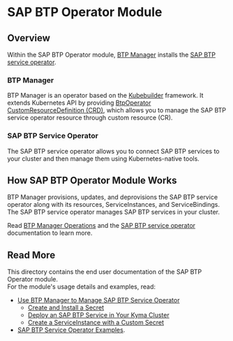 # SAP BTP Operator Module

## Overview

Within the SAP BTP Operator module, [BTP Manager](https://github.com/kyma-project/btp-manager) installs the [SAP BTP service operator](https://github.com/SAP/sap-btp-service-operator/blob/main/README.md).

### BTP Manager

BTP Manager is an operator based on the [Kubebuilder](https://github.com/kubernetes-sigs/kubebuilder) framework. It extends Kubernetes API by providing [BtpOperator CustomResourceDefinition (CRD)](https://github.com/kyma-project/btp-manager/blob/main/config/crd/bases/operator.kyma-project.io_btpoperators.yaml), which allows you to manage the SAP BTP service operator resource through custom resource (CR). 

### SAP BTP Service Operator

The SAP BTP service operator allows you to connect SAP BTP services to your cluster and then manage them using Kubernetes-native tools.

## How SAP BTP Operator Module Works

BTP Manager provisions, updates, and deprovisions the SAP BTP service operator along with its resources, ServiceInstances, and ServiceBindings. The SAP BTP service operator manages SAP BTP services in your cluster.

Read [BTP Manager Operations](../contributor/02-10-operations.md) and the [SAP BTP service operator](https://github.com/SAP/sap-btp-service-operator) documentation to learn more. 

## Read More

This directory contains the end user documentation of the SAP BTP Operator module.  
For the module's usage details and examples, read:
* [Use BTP Manager to Manage SAP BTP Service Operator](02-10-usage.md)
  * [Create and Install a Secret](02-20-create-secret.md)
  * [Deploy an SAP BTP Service in Your Kyma Cluster](02-30-deploy-service-in-cluster.md)
  * [Create a ServiceInstance with a Custom Secret](02-40-create-service-instance-with-custom-secret.md)
* [SAP BTP Service Operator Examples](03-10-examples.md).
